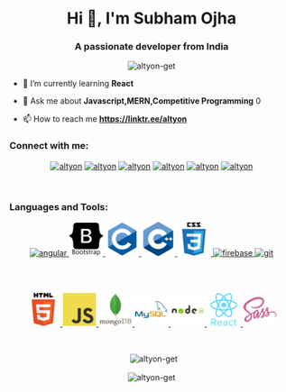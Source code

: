 <h1 align="center">Hi 👋, I'm Subham Ojha</h1>
<h3 align="center">A passionate developer from India</h3>

<p align="center"> <img
    src="https://komarev.com/ghpvc/?username=altyon-get&label=Profile%20views&color=0e75b6&style=flat"
    alt="altyon-get" /> </p>

- 🌱 I’m currently learning **React**

- 💬 Ask me about **Javascript,MERN,Competitive Programming**
0
- 📫 How to reach me **https://linktr.ee/altyon**

<h3 align="left">Connect with me:</h3>
<p align="center">
  <a href="https://linkedin.com/in/altyon" target="blank"><img align="center"
      src="https://raw.githubusercontent.com/rahuldkjain/github-profile-readme-generator/master/src/images/icons/Social/linked-in-alt.svg"
      alt="altyon" height="30" width="60" /></a>
  <a href="https://www.hackerrank.com/altyon" target="blank"><img align="center"
      src="https://raw.githubusercontent.com/rahuldkjain/github-profile-readme-generator/master/src/images/icons/Social/hackerrank.svg"
      alt="altyon" height="30" width="60" /></a>
  <a href="https://codeforces.com/profile/altyon" target="blank"><img align="center"
      src="https://raw.githubusercontent.com/rahuldkjain/github-profile-readme-generator/master/src/images/icons/Social/codeforces.svg"
      alt="altyon" height="30" width="60" /></a>
  <a href="https://www.leetcode.com/altyon" target="blank"><img align="center"
      src="https://raw.githubusercontent.com/rahuldkjain/github-profile-readme-generator/master/src/images/icons/Social/leet-code.svg"
      alt="altyon" height="30" width="60" /></a>
  <a href="https://auth.geeksforgeeks.org/user/altyon" target="blank"><img align="center"
      src="https://raw.githubusercontent.com/rahuldkjain/github-profile-readme-generator/master/src/images/icons/Social/geeks-for-geeks.svg"
      alt="altyon" height="30" width="60" /></a>
  <a href="https://www.codechef.com/users/altyon" target="blank"><img align="center"
      src="https://cdn.jsdelivr.net/npm/simple-icons@3.1.0/icons/codechef.svg" alt="altyon" height="30"
      width="60" /></a>
</p>

<br>
<h3 align="left">Languages and Tools:</h3>
<p align="center"> <a href="https://angular.io" target="_blank" rel="noreferrer"> <img
      src="https://angular.io/assets/images/logos/angular/angular.svg" alt="angular" width="60" height="60" /> </a> <a
    href="https://getbootstrap.com" target="_blank" rel="noreferrer"> <img
      src="https://raw.githubusercontent.com/devicons/devicon/master/icons/bootstrap/bootstrap-plain-wordmark.svg"
      alt="bootstrap" width="60" height="60" /> </a> <a href="https://www.cprogramming.com/" target="_blank"
    rel="noreferrer"> <img src="https://raw.githubusercontent.com/devicons/devicon/master/icons/c/c-original.svg"
      alt="c" width="60" height="60" /> </a> <a href="https://www.w3schools.com/cpp/" target="_blank" rel="noreferrer">
    <img src="https://raw.githubusercontent.com/devicons/devicon/master/icons/cplusplus/cplusplus-original.svg"
      alt="cplusplus" width="60" height="60" /> </a> <a href="https://www.w3schools.com/css/" target="_blank"
    rel="noreferrer"> <img
      src="https://raw.githubusercontent.com/devicons/devicon/master/icons/css3/css3-original-wordmark.svg" alt="css3"
      width="60" height="60" /> </a> <a href="https://firebase.google.com/" target="_blank" rel="noreferrer"> <img
      src="https://www.vectorlogo.zone/logos/firebase/firebase-icon.svg" alt="firebase" width="60" height="60" /> </a>
  <a href="https://git-scm.com/" target="_blank" rel="noreferrer"> <img
      src="https://www.vectorlogo.zone/logos/git-scm/git-scm-icon.svg" alt="git" width="60" height="60" /> </a>
</p>
<br>
<br>
<p align="center">
  <a href="https://www.w3.org/html/" target="_blank" rel="noreferrer"> <img
      src="https://raw.githubusercontent.com/devicons/devicon/master/icons/html5/html5-original-wordmark.svg"
      alt="html5" width="60" height="60" /> </a> <a href="https://developer.mozilla.org/en-US/docs/Web/JavaScript"
    target="_blank" rel="noreferrer"> <img
      src="https://raw.githubusercontent.com/devicons/devicon/master/icons/javascript/javascript-original.svg"
      alt="javascript" width="60" height="60" /> </a> <a href="https://www.mongodb.com/" target="_blank"
    rel="noreferrer"> <img
      src="https://raw.githubusercontent.com/devicons/devicon/master/icons/mongodb/mongodb-original-wordmark.svg"
      alt="mongodb" width="60" height="60" /> </a> <a href="https://www.mysql.com/" target="_blank" rel="noreferrer">
    <img src="https://raw.githubusercontent.com/devicons/devicon/master/icons/mysql/mysql-original-wordmark.svg"
      alt="mysql" width="60" height="60" /> </a> <a href="https://nodejs.org" target="_blank" rel="noreferrer"> <img
      src="https://raw.githubusercontent.com/devicons/devicon/master/icons/nodejs/nodejs-original-wordmark.svg"
      alt="nodejs" width="60" height="60" /> </a> <a href="https://reactjs.org/" target="_blank" rel="noreferrer"> <img
      src="https://raw.githubusercontent.com/devicons/devicon/master/icons/react/react-original-wordmark.svg"
      alt="react" width="60" height="60" /> </a> <a href="https://sass-lang.com" target="_blank" rel="noreferrer"> <img
      src="https://raw.githubusercontent.com/devicons/devicon/master/icons/sass/sass-original.svg" alt="sass" width="60"
      height="60" /> </a>
</p>
<br>
<!-- <p style="display: flex; flex-direction: row;"> -->
<!-- <p align="center">
  <img align="center"
    src="https://github-readme-stats.vercel.app/api/top-langs?username=altyon-get&show_icons=true&locale=en&layout=compact"
    alt="altyon-get" />
</p> -->

<p align="center">
  &nbsp;
  <img align="center" src="https://github-readme-stats.vercel.app/api?username=altyon-get&show_icons=true&locale=en"
    alt="altyon-get" />
</p>

<p align="center">
  <img align="center" src="https://github-readme-streak-stats.herokuapp.com/?user=altyon-get&" alt="altyon-get" />
</p>
